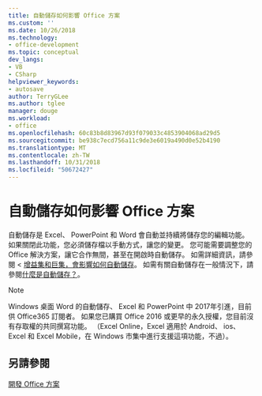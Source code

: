 ```yaml
---
title: 自動儲存如何影響 Office 方案
ms.custom: ''
ms.date: 10/26/2018
ms.technology:
- office-development
ms.topic: conceptual
dev_langs:
- VB
- CSharp
helpviewer_keywords:
- autosave
author: TerryGLee
ms.author: tglee
manager: douge
ms.workload:
- office
ms.openlocfilehash: 60c83b8d83967d93f079033c4853904068ad29d5
ms.sourcegitcommit: be938c7ecd756a11c9de3e6019a490d0e52b4190
ms.translationtype: MT
ms.contentlocale: zh-TW
ms.lasthandoff: 10/31/2018
ms.locfileid: "50672427"
---
```

# <a name="how-autosave-impacts-office-solutions"></a>自動儲存如何影響 Office 方案

自動儲存是 Excel、 PowerPoint 和 Word 會自動並持續將儲存您的編輯功能。 如果關閉此功能，您必須儲存檔以手動方式，讓您的變更。 您可能需要調整您的 Office 解決方案，讓它合作無間，甚至在開啟時自動儲存。 如需詳細資訊，請參閱 <<c0> [ 增益集和巨集，會影響如何自動儲存](/office/vba/library-reference/concepts/how-autosave-impacts-addins-and-macros)。 如需有關自動儲存在一般情況下，請參閱[什麼是自動儲存？](https://support.office.com/en-US/article/What-is-AutoSave-6d6bd723-ebfd-4e40-b5f6-ae6e8088f7a5)。

> [!NOTE]
> Windows 桌面 Word 的自動儲存、 Excel 和 PowerPoint 中 2017年引進，目前供 Office365 訂閱者。 如果您已購買 Office 2016 或更早的永久授權，您目前沒有存取權的共同撰寫功能。 （Excel Online，Excel 適用於 Android、 ios、 Excel 和 Excel Mobile，在 Windows 市集中進行支援這項功能，不過）。

## <a name="see-also"></a>另請參閱

[開發 Office 方案](./developing-office-solutions.md)

